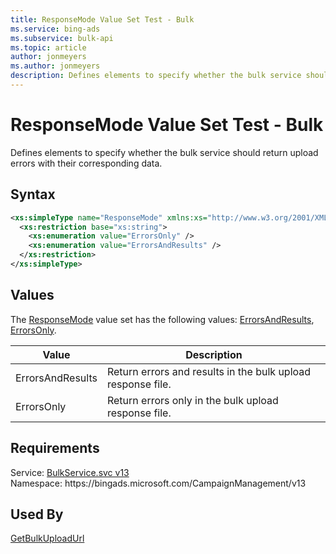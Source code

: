 ```yaml
---
title: ResponseMode Value Set Test - Bulk
ms.service: bing-ads
ms.subservice: bulk-api
ms.topic: article
author: jonmeyers
ms.author: jonmeyers
description: Defines elements to specify whether the bulk service should return upload errors with their corresponding data.(test)
---
```

# ResponseMode Value Set Test - Bulk
Defines elements to specify whether the bulk service should return upload errors with their corresponding data.

## Syntax
```xml
<xs:simpleType name="ResponseMode" xmlns:xs="http://www.w3.org/2001/XMLSchema">
  <xs:restriction base="xs:string">
    <xs:enumeration value="ErrorsOnly" />
    <xs:enumeration value="ErrorsAndResults" />
  </xs:restriction>
</xs:simpleType>
```

## <a name="values"></a>Values

The [ResponseMode](responsemode.md) value set has the following values: [ErrorsAndResults](#errorsandresults), [ErrorsOnly](#errorsonly).

|Value|Description|
|-----------|---------------|
|<a name="errorsandresults"></a>ErrorsAndResults|Return errors and results in the bulk upload response file.|
|<a name="errorsonly"></a>ErrorsOnly|Return errors only in the bulk upload response file.|

## Requirements
Service: [BulkService.svc v13](https://bulk.api.bingads.microsoft.com/Api/Advertiser/CampaignManagement/v13/BulkService.svc)  
Namespace: https\://bingads.microsoft.com/CampaignManagement/v13  

## Used By
[GetBulkUploadUrl](getbulkuploadurl.md)  
